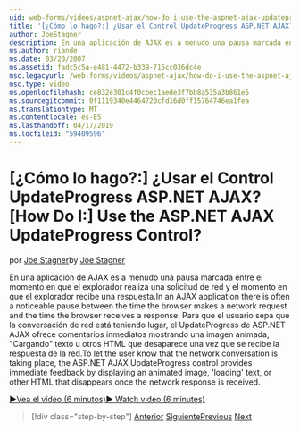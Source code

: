 ```yaml
---
uid: web-forms/videos/aspnet-ajax/how-do-i-use-the-aspnet-ajax-updateprogress-control
title: '[¿Cómo lo hago?:] ¿Usar el Control UpdateProgress ASP.NET AJAX? | Microsoft Docs'
author: JoeStagner
description: En una aplicación de AJAX es a menudo una pausa marcada entre el momento en que el explorador realiza una solicitud de red y el momento en que el explorador recibe una respuesta. T...
ms.author: riande
ms.date: 03/20/2007
ms.assetid: fadc5c5a-e481-4472-b339-715cc036dc4e
msc.legacyurl: /web-forms/videos/aspnet-ajax/how-do-i-use-the-aspnet-ajax-updateprogress-control
msc.type: video
ms.openlocfilehash: ce832e301c4f0cbec1aede3f7bb8a535a3b861e5
ms.sourcegitcommit: 0f1119340e4464720cfd16d0ff15764746ea1fea
ms.translationtype: MT
ms.contentlocale: es-ES
ms.lasthandoff: 04/17/2019
ms.locfileid: "59409596"
---
```

# <a name="how-do-i-use-the-aspnet-ajax-updateprogress-control"></a><span data-ttu-id="d7b44-105">[¿Cómo lo hago?:] ¿Usar el Control UpdateProgress ASP.NET AJAX?</span><span class="sxs-lookup"><span data-stu-id="d7b44-105">[How Do I:] Use the ASP.NET AJAX UpdateProgress Control?</span></span>

<span data-ttu-id="d7b44-106">por [Joe Stagner](https://github.com/JoeStagner)</span><span class="sxs-lookup"><span data-stu-id="d7b44-106">by [Joe Stagner](https://github.com/JoeStagner)</span></span>

<span data-ttu-id="d7b44-107">En una aplicación de AJAX es a menudo una pausa marcada entre el momento en que el explorador realiza una solicitud de red y el momento en que el explorador recibe una respuesta.</span><span class="sxs-lookup"><span data-stu-id="d7b44-107">In an AJAX application there is often a noticeable pause between the time the browser makes a network request and the time the browser receives a response.</span></span> <span data-ttu-id="d7b44-108">Para que el usuario sepa que la conversación de red está teniendo lugar, el UpdateProgress de ASP.NET AJAX ofrece comentarios inmediatos mostrando una imagen animada, "Cargando" texto u otros HTML que desaparece una vez que se recibe la respuesta de la red.</span><span class="sxs-lookup"><span data-stu-id="d7b44-108">To let the user know that the network conversation is taking place, the ASP.NET AJAX UpdateProgress control provides immediate feedback by displaying an animated image, 'loading' text, or other HTML that disappears once the network response is received.</span></span>

[<span data-ttu-id="d7b44-109">&#9654;Vea el vídeo (6 minutos)</span><span class="sxs-lookup"><span data-stu-id="d7b44-109">&#9654; Watch video (6 minutes)</span></span>](https://channel9.msdn.com/Blogs/ASP-NET-Site-Videos/how-do-i-use-the-aspnet-ajax-updateprogress-control)

> [!div class="step-by-step"]
> <span data-ttu-id="d7b44-110">[Anterior](how-do-i-implement-the-incremental-page-display-pattern-using-http-get-and-post.md)
> [Siguiente](how-do-i-use-the-aspnet-ajax-history-control.md)</span><span class="sxs-lookup"><span data-stu-id="d7b44-110">[Previous](how-do-i-implement-the-incremental-page-display-pattern-using-http-get-and-post.md)
[Next](how-do-i-use-the-aspnet-ajax-history-control.md)</span></span>
